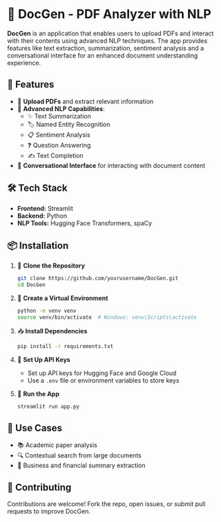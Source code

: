 # 📄 DocGen - PDF Analyzer with NLP

**DocGen** is an application that enables users to upload PDFs and interact with their contents using advanced NLP techniques. The app provides features like text extraction, summarization, sentiment analysis and a conversational interface for an enhanced document understanding experience.

## 🚀 Features

- 📂 **Upload PDFs** and extract relevant information
- 🧠 **Advanced NLP Capabilities**:  
  - ✨ Text Summarization  
  - 🏷️ Named Entity Recognition  
  - 📋 Sentiment Analysis  
  - ❓ Question Answering  
  - ✍️ Text Completion  
- 💬 **Conversational Interface** for interacting with document content


## 🛠 Tech Stack

- **Frontend:** Streamlit 
- **Backend:** Python   
- **NLP Tools:** Hugging Face Transformers, spaCy  


## 📦 Installation

1. 🔁 **Clone the Repository**
   ```bash
   git clone https://github.com/yourusername/DocGen.git
   cd DocGen
   ```

2. 🧪 **Create a Virtual Environment**
   ```bash
   python -m venv venv
   source venv/bin/activate  # Windows: venv\Scripts\activate
   ```

3. 📥 **Install Dependencies**
   ```bash
   pip install -r requirements.txt
   ```

4. 🔑 **Set Up API Keys**
   - Set up API keys for Hugging Face and Google Cloud
   - Use a `.env` file or environment variables to store keys

5. 🚀 **Run the App**
   ```bash
   streamlit run app.py
   ```


## 📌 Use Cases

- 📚 Academic paper analysis  
- 🔍 Contextual search from large documents  
- 🧾 Business and financial summary extraction  


## 🤝 Contributing

Contributions are welcome! Fork the repo, open issues, or submit pull requests to improve DocGen.
